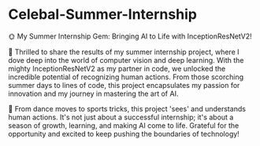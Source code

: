 # Celebal-Summer-Internship
🌞 My Summer Internship Gem: Bringing AI to Life with InceptionResNetV2!

🚀 Thrilled to share the results of my summer internship project, where I dove deep into the world of computer vision and deep learning. With the mighty InceptionResNetV2 as my partner in code, we unlocked the incredible potential of recognizing human actions. From those scorching summer days to lines of code, this project encapsulates my passion for innovation and my journey in mastering the art of AI.

💃 From dance moves to sports tricks, this project 'sees' and understands human actions. It's not just about a successful internship; it's about a season of growth, learning, and making AI come to life. Grateful for the opportunity and excited to keep pushing the boundaries of technology!
